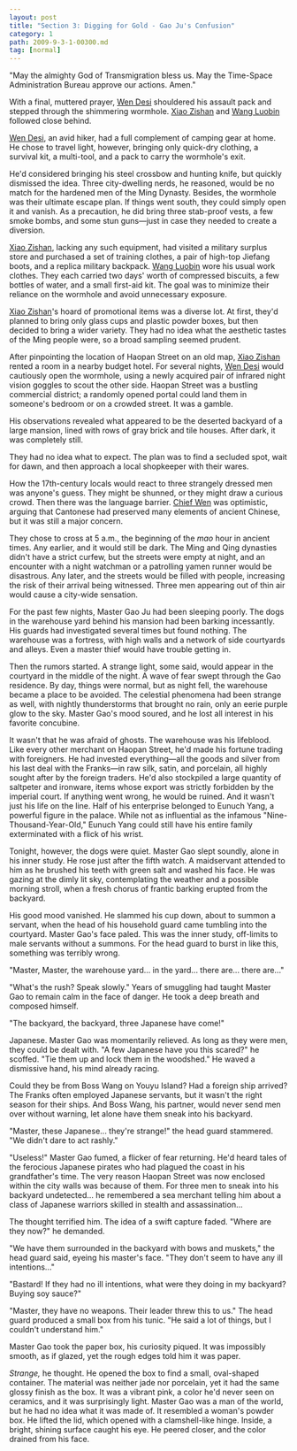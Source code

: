 ```yaml
---
layout: post
title: "Section 3: Digging for Gold - Gao Ju's Confusion"
category: 1
path: 2009-9-3-1-00300.md
tag: [normal]
---
```


"May the almighty God of Transmigration bless us. May the Time-Space Administration Bureau approve our actions. Amen."

With a final, muttered prayer, [Wen Desi][y002] shouldered his assault pack and stepped through the shimmering wormhole. [Xiao Zishan][y001] and [Wang Luobin][y003] followed close behind.

[Wen Desi][y002], an avid hiker, had a full complement of camping gear at home. He chose to travel light, however, bringing only quick-dry clothing, a survival kit, a multi-tool, and a pack to carry the wormhole's exit.

He'd considered bringing his steel crossbow and hunting knife, but quickly dismissed the idea. Three city-dwelling nerds, he reasoned, would be no match for the hardened men of the Ming Dynasty. Besides, the wormhole was their ultimate escape plan. If things went south, they could simply open it and vanish. As a precaution, he did bring three stab-proof vests, a few smoke bombs, and some stun guns—just in case they needed to create a diversion.

[Xiao Zishan][y001], lacking any such equipment, had visited a military surplus store and purchased a set of training clothes, a pair of high-top Jiefang boots, and a replica military backpack. [Wang Luobin][y003] wore his usual work clothes. They each carried two days' worth of compressed biscuits, a few bottles of water, and a small first-aid kit. The goal was to minimize their reliance on the wormhole and avoid unnecessary exposure.

[Xiao Zishan][y001]'s hoard of promotional items was a diverse lot. At first, they'd planned to bring only glass cups and plastic powder boxes, but then decided to bring a wider variety. They had no idea what the aesthetic tastes of the Ming people were, so a broad sampling seemed prudent.

After pinpointing the location of Haopan Street on an old map, [Xiao Zishan][y001] rented a room in a nearby budget hotel. For several nights, [Wen Desi][y002] would cautiously open the wormhole, using a newly acquired pair of infrared night vision goggles to scout the other side. Haopan Street was a bustling commercial district; a randomly opened portal could land them in someone's bedroom or on a crowded street. It was a gamble.

His observations revealed what appeared to be the deserted backyard of a large mansion, lined with rows of gray brick and tile houses. After dark, it was completely still.

They had no idea what to expect. The plan was to find a secluded spot, wait for dawn, and then approach a local shopkeeper with their wares.

How the 17th-century locals would react to three strangely dressed men was anyone's guess. They might be shunned, or they might draw a curious crowd. Then there was the language barrier. [Chief Wen][y002] was optimistic, arguing that Cantonese had preserved many elements of ancient Chinese, but it was still a major concern.

They chose to cross at 5 a.m., the beginning of the *mao* hour in ancient times. Any earlier, and it would still be dark. The Ming and Qing dynasties didn't have a strict curfew, but the streets were empty at night, and an encounter with a night watchman or a patrolling yamen runner would be disastrous. Any later, and the streets would be filled with people, increasing the risk of their arrival being witnessed. Three men appearing out of thin air would cause a city-wide sensation.

For the past few nights, Master Gao Ju had been sleeping poorly. The dogs in the warehouse yard behind his mansion had been barking incessantly. His guards had investigated several times but found nothing. The warehouse was a fortress, with high walls and a network of side courtyards and alleys. Even a master thief would have trouble getting in.

Then the rumors started. A strange light, some said, would appear in the courtyard in the middle of the night. A wave of fear swept through the Gao residence. By day, things were normal, but as night fell, the warehouse became a place to be avoided. The celestial phenomena had been strange as well, with nightly thunderstorms that brought no rain, only an eerie purple glow to the sky. Master Gao's mood soured, and he lost all interest in his favorite concubine.

It wasn't that he was afraid of ghosts. The warehouse was his lifeblood. Like every other merchant on Haopan Street, he'd made his fortune trading with foreigners. He had invested everything—all the goods and silver from his last deal with the Franks—in raw silk, satin, and porcelain, all highly sought after by the foreign traders. He'd also stockpiled a large quantity of saltpeter and ironware, items whose export was strictly forbidden by the imperial court. If anything went wrong, he would be ruined. And it wasn't just his life on the line. Half of his enterprise belonged to Eunuch Yang, a powerful figure in the palace. While not as influential as the infamous "Nine-Thousand-Year-Old," Eunuch Yang could still have his entire family exterminated with a flick of his wrist.

Tonight, however, the dogs were quiet. Master Gao slept soundly, alone in his inner study. He rose just after the fifth watch. A maidservant attended to him as he brushed his teeth with green salt and washed his face. He was gazing at the dimly lit sky, contemplating the weather and a possible morning stroll, when a fresh chorus of frantic barking erupted from the backyard.

His good mood vanished. He slammed his cup down, about to summon a servant, when the head of his household guard came tumbling into the courtyard. Master Gao's face paled. This was the inner study, off-limits to male servants without a summons. For the head guard to burst in like this, something was terribly wrong.

"Master, Master, the warehouse yard... in the yard... there are... there are..."

"What's the rush? Speak slowly." Years of smuggling had taught Master Gao to remain calm in the face of danger. He took a deep breath and composed himself.

"The backyard, the backyard, three Japanese have come!"

Japanese. Master Gao was momentarily relieved. As long as they were men, they could be dealt with. "A few Japanese have you this scared?" he scoffed. "Tie them up and lock them in the woodshed." He waved a dismissive hand, his mind already racing.

Could they be from Boss Wang on Youyu Island? Had a foreign ship arrived? The Franks often employed Japanese servants, but it wasn't the right season for their ships. And Boss Wang, his partner, would never send men over without warning, let alone have them sneak into his backyard.

"Master, these Japanese... they're strange!" the head guard stammered. "We didn't dare to act rashly."

"Useless!" Master Gao fumed, a flicker of fear returning. He'd heard tales of the ferocious Japanese pirates who had plagued the coast in his grandfather's time. The very reason Haopan Street was now enclosed within the city walls was because of them. For three men to sneak into his backyard undetected... he remembered a sea merchant telling him about a class of Japanese warriors skilled in stealth and assassination...

The thought terrified him. The idea of a swift capture faded. "Where are they now?" he demanded.

"We have them surrounded in the backyard with bows and muskets," the head guard said, eyeing his master's face. "They don't seem to have any ill intentions..."

"Bastard! If they had no ill intentions, what were they doing in my backyard? Buying soy sauce?"

"Master, they have no weapons. Their leader threw this to us." The head guard produced a small box from his tunic. "He said a lot of things, but I couldn't understand him."

Master Gao took the paper box, his curiosity piqued. It was impossibly smooth, as if glazed, yet the rough edges told him it was paper.

*Strange,* he thought. He opened the box to find a small, oval-shaped container. The material was neither jade nor porcelain, yet it had the same glossy finish as the box. It was a vibrant pink, a color he'd never seen on ceramics, and it was surprisingly light. Master Gao was a man of the world, but he had no idea what it was made of. It resembled a woman's powder box. He lifted the lid, which opened with a clamshell-like hinge. Inside, a bright, shining surface caught his eye. He peered closer, and the color drained from his face.

[y001]: /characters/y001 "Xiao Zishan"
[y002]: /characters/y002 "Wen Desi"
[y003]: /characters/y003 "Wang Luobin"